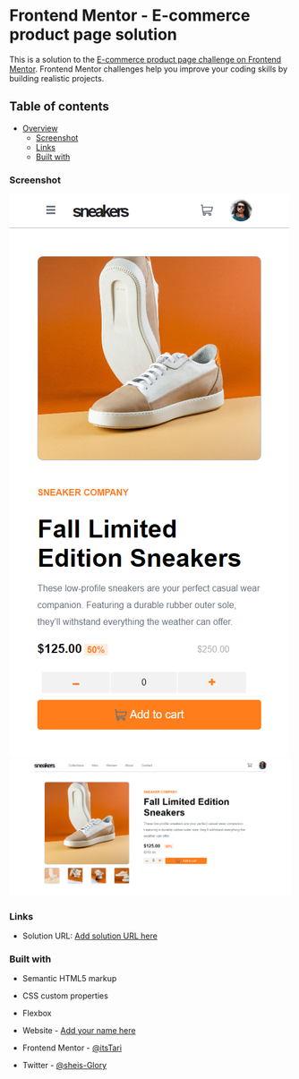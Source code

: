 # Frontend Mentor - E-commerce product page solution

This is a solution to the [E-commerce product page challenge on Frontend Mentor](https://www.frontendmentor.io/challenges/ecommerce-product-page-UPsZ9MJp6). Frontend Mentor challenges help you improve your coding skills by building realistic projects.

## Table of contents

- [Overview](#overview)
  - [Screenshot](#screenshot)
  - [Links](#links)
  - [Built with](#built-with)

### Screenshot

![](./images/screencapture-127-0-0-1-5502-index-html-2022-10-05-14_06_49.png)
![](./images/screencapture-127-0-0-1-5502-index-html-2022-10-05-14_07_10.png)

### Links

- Solution URL: [Add solution URL here](https://your-solution-url.com)

### Built with

- Semantic HTML5 markup
- CSS custom properties
- Flexbox

- Website - [Add your name here](https://www.your-site.com)
- Frontend Mentor - [@itsTari](https://www.frontendmentor.io/profile/itsTari)
- Twitter - [@sheis-Glory](https://www.twitter.com/sheis-Glory)

